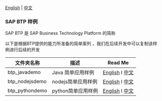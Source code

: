 [English](/README.md) | [中文](/README_ZH.md)

### SAP BTP 样例
SAP BTP 是 SAP Business Technology Platform 的简称

以下是根据BTP提供的能力所准备的简单案列 ，我们在后续开发中可以复制该样例进行后续的开发

 | 文件夹名称     | 描述               | Read Me                                                                       |
 | -------------- | ------------------ | ----------------------------------------------------------------------------- |
 | btp_javademo   | Java 简单应用样例  | [English](./btp_javademo/README.md) I [中文](./btp_javademo/README_ZH.md)     |
 | btp_nodejsdemo | nodejs简单应用样例 | [English](./btp_nodejsdemo/README.md) I [中文](./btp_nodejsdemo/README_ZH.md) |
 | btp_pythondemo | python简单应用样例 | [English](./btp_pythondemo/README.md) I [中文](./btp_pythondemo/README_ZH.md) |